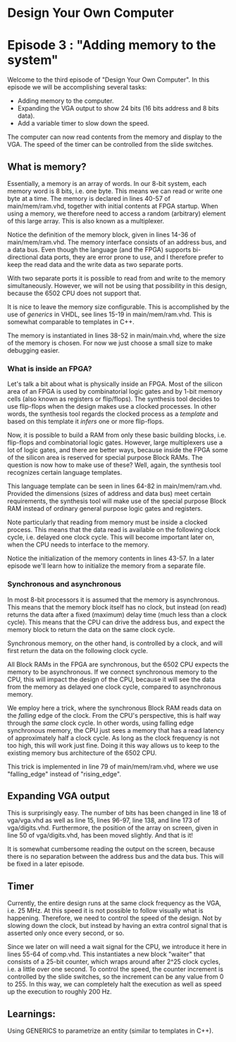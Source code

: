 # Design Your Own Computer
# Episode 3 : "Adding memory to the system"

Welcome to the third episode of "Design Your Own Computer".
In this episode we will be accomplishing several tasks:
* Adding memory to the computer.
* Expanding the VGA output to show 24 bits (16 bits address and 8 bits data).
* Add a variable timer to slow down the speed.

The computer can now read contents from the memory and display to the VGA. The
speed of the timer can be controlled from the slide switches.

## What is memory?
Essentially, a memory is an array of words. In our 8-bit system, each memory
word is 8 bits, i.e. one byte. This means we can read or write one byte at a time.
The memory is declared in lines 40-57 of main/mem/ram.vhd, together with initial
contents at FPGA startup.  When using a memory, we therefore need to access a
random (arbitrary) element of this large array. This is also known as a
multiplexer.

Notice the definition of the memory block, given in lines 14-36 of main/mem/ram.vhd.
The memory interface consists of an address bus, and a data bus. Even though
the language (and the FPGA) supports bi-directional data ports, they are
error prone to use, and I therefore prefer to keep the read data and the write
data as two separate ports.

With two separate ports it is possible to read from and write to the memory
simultaneously. However, we will not be using that possibility in this design,
because the 6502 CPU does not support that.

It is nice to leave the memory size configurable. This is accomplished by the
use of *generics* in VHDL, see lines 15-19 in main/mem/ram.vhd. This is somewhat
comparable to templates in C++.

The memory is instantiated in lines 38-52 in main/main.vhd, where the size of the
memory is chosen. For now we just choose a small size to make debugging easier.

### What is inside an FPGA?
Let's talk a bit about what is physically inside an FPGA. Most of the silicon
area of an FPGA is used by combinatorial logic gates and by 1-bit memory cells
(also known as registers or flip/flops).  The synthesis tool decides to use
flip-flops when the design makes use a clocked processes. In other words, the
synthesis tool regards the clocked process as a *template* and based on this
template it *infers* one or more flip-flops.

Now, it is possible to build a RAM from only these basic building blocks, i.e.
flip-flops and combinatorial logic gates. However, large multiplexers use a lot
of logic gates, and there are better ways, because inside the FPGA some of the
silicon area is reserved for special purpose Block RAMs. The question is now
how to make use of these? Well, again, the synthesis tool recognizes certain
language templates.

This language template can be seen in lines 64-82 in main/mem/ram.vhd. Provided
the dimensions (sizes of address and data bus) meet certain requirements, the
synthesis tool will make use of the special purpose Block RAM instead of
ordinary general purpose logic gates and registers.

Note particularly that reading from memory must be inside a clocked process.
This means that the data read is available on the following clock cycle, i.e.
delayed one clock cycle. This will become important later on, when the CPU
needs to interface to the memory.

Notice the initialization of the memory contents in lines 43-57. In a later
episode we'll learn how to initialize the memory from a separate file.

### Synchronous and asynchronous
In most 8-bit processors it is assumed that the memory is asynchronous. This
means that the memory block itself has no clock, but instead (on read)
returns the data after a fixed (maximum) delay time (much less than a clock
cycle). This means that the CPU can drive the address bus, and expect the 
memory block to return the data on the same clock cycle.

Synchronous memory, on the other hand, is controlled by a clock, and will
first return the data on the following clock cycle.

All Block RAMs in the FPGA are synchronous, but the 6502 CPU expects the memory
to be asynchronous. If we connect synchronous memory to the CPU, this will
impact the design of the CPU, because it will see the data from the memory as
delayed one clock cycle, compared to asynchronous memory.

We employ here a trick, where the synchronous Block RAM reads data on the
*falling* edge of the clock. From the CPU's perspective, this is half way
through the *same* clock cycle. In other words, using falling edge synchronous
memory, the CPU just sees a memory that has a read latency of approximately
half a clock cycle. As long as the clock frequency is not too high, this will
work just fine.  Doing it this way allows us to keep to the existing memory bus
architecture of the 6502 CPU.

This trick is implemented in line 79 of main/mem/ram.vhd, where we use
"falling\_edge" instead of "rising\_edge".

## Expanding VGA output
This is surprisingly easy. The number of bits has been changed in line 18 of
vga/vga.vhd as well as line 15, lines 96-97, line 138, and line 173 of
vga/digits.vhd.  Furthermore, the position of the array on screen, given in
line 50 of vga/digits.vhd, has been moved slightly. And that is it!

It is somewhat cumbersome reading the output on the screen, because there
is no separation between the address bus and the data bus. This will be
fixed in a later episode.

## Timer
Currently, the entire design runs at the same clock frequency as the VGA, i.e.
25 MHz.  At this speed it is not possible to follow visually what is
happening. Therefore, we need to control the speed of the design. Not by
slowing down the clock, but instead by having an extra control signal that is
asserted only once every second, or so.

Since we later on will need a wait signal for the CPU, we introduce it here in
lines 55-64 of comp.vhd. This instantiates a new block "waiter" that consists
of a 25-bit counter, which wraps around after 2^25 clock cycles, i.e. a little
over one second. To control the speed, the counter increment is controlled by
the slide switches, so the increment can be any value from 0 to 255. In this
way, we can completely halt the execution as well as speed up the execution to
roughly 200 Hz.

## Learnings:
Using GENERICS to parametrize an entity (similar to templates in C++).


